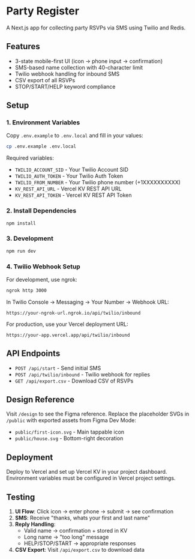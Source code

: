 # Party Register

A Next.js app for collecting party RSVPs via SMS using Twilio and Redis.

## Features

- 3-state mobile-first UI (icon → phone input → confirmation)
- SMS-based name collection with 40-character limit
- Twilio webhook handling for inbound SMS
- CSV export of all RSVPs
- STOP/START/HELP keyword compliance

## Setup

### 1. Environment Variables

Copy `.env.example` to `.env.local` and fill in your values:

```bash
cp .env.example .env.local
```

Required variables:
- `TWILIO_ACCOUNT_SID` - Your Twilio Account SID
- `TWILIO_AUTH_TOKEN` - Your Twilio Auth Token  
- `TWILIO_FROM_NUMBER` - Your Twilio phone number (+1XXXXXXXXXX)
- `KV_REST_API_URL` - Vercel KV REST API URL
- `KV_REST_API_TOKEN` - Vercel KV REST API Token

### 2. Install Dependencies

```bash
npm install
```

### 3. Development

```bash
npm run dev
```

### 4. Twilio Webhook Setup

For development, use ngrok:
```bash
ngrok http 3000
```

In Twilio Console → Messaging → Your Number → Webhook URL:
```
https://your-ngrok-url.ngrok.io/api/twilio/inbound
```

For production, use your Vercel deployment URL:
```
https://your-app.vercel.app/api/twilio/inbound
```

## API Endpoints

- `POST /api/start` - Send initial SMS
- `POST /api/twilio/inbound` - Twilio webhook for replies
- `GET /api/export.csv` - Download CSV of RSVPs

## Design Reference

Visit `/design` to see the Figma reference. Replace the placeholder SVGs in `/public` with exported assets from Figma Dev Mode:

- `public/first-icon.svg` - Main tappable icon
- `public/house.svg` - Bottom-right decoration

## Deployment

Deploy to Vercel and set up Vercel KV in your project dashboard. Environment variables must be configured in Vercel project settings.

## Testing

1. **UI Flow**: Click icon → enter phone → submit → see confirmation
2. **SMS**: Receive "thanks, whats your first and last name"
3. **Reply Handling**: 
   - Valid name → confirmation + stored in KV
   - Long name → "too long" message
   - HELP/STOP/START → appropriate responses
4. **CSV Export**: Visit `/api/export.csv` to download data
